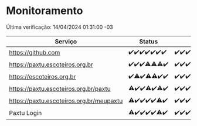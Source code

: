 # Monitoramento

Última verificação: 14/04/2024 01:31:00 -03

|Serviço|Status|Últimas 24h|
|---|---|---|
|https://github.com|<span title="2024-04-07: OK=24">✔️</span><span title="2024-04-08: OK=24">✔️</span><span title="2024-04-09: OK=24">✔️</span><span title="2024-04-10: OK=24">✔️</span><span title="2024-04-11: OK=24">✔️</span><span title="2024-04-12: OK=24">✔️</span><span title="2024-04-13: OK=5">✔️</span>|<span title="13/04/2024 02:08:00 -03 : 200">✔️</span><span title="13/04/2024 03:07:00 -03 : 200">✔️</span><span title="13/04/2024 04:07:00 -03 : 200">✔️</span><span title="13/04/2024 05:06:00 -03 : 200">✔️</span><span title="13/04/2024 06:05:00 -03 : 200">✔️</span><span title="13/04/2024 07:04:00 -03 : 200">✔️</span><span title="13/04/2024 08:04:00 -03 : 200">✔️</span><span title="13/04/2024 09:09:00 -03 : 200">✔️</span><span title="13/04/2024 10:06:00 -03 : 200">✔️</span><span title="13/04/2024 11:02:00 -03 : 200">✔️</span><span title="13/04/2024 12:02:00 -03 : 200">✔️</span><span title="13/04/2024 13:07:00 -03 : 200">✔️</span><span title="13/04/2024 14:02:00 -03 : 200">✔️</span><span title="13/04/2024 15:07:00 -03 : 200">✔️</span><span title="13/04/2024 16:02:00 -03 : 200">✔️</span><span title="13/04/2024 17:05:00 -03 : 200">✔️</span><span title="13/04/2024 18:02:00 -03 : 200">✔️</span><span title="13/04/2024 19:04:00 -03 : 200">✔️</span><span title="13/04/2024 20:07:00 -03 : 200">✔️</span><span title="13/04/2024 21:35:00 -03 : 200">✔️</span><span title="13/04/2024 23:28:00 -03 : 200">✔️</span><span title="14/04/2024 00:47:00 -03 : 200">✔️</span><span title="14/04/2024 01:31:00 -03 : 200">✔️</span>|
|https://paxtu.escoteiros.org.br|<span title="2024-04-07: OK=24">✔️</span><span title="2024-04-08: OK=24">✔️</span><span title="2024-04-09: OK=24">✔️</span><span title="2024-04-10: OK=23, Falhas=1">⚠️</span><span title="2024-04-11: OK=23, Falhas=1">⚠️</span><span title="2024-04-12: OK=23, Falhas=1">⚠️</span><span title="2024-04-13: OK=5">✔️</span>|<span title="13/04/2024 02:08:00 -03 : 200">✔️</span><span title="13/04/2024 03:07:00 -03 : 200">✔️</span><span title="13/04/2024 04:07:00 -03 : 200">✔️</span><span title="13/04/2024 05:06:00 -03 : 200">✔️</span><span title="13/04/2024 06:05:00 -03 : 200">✔️</span><span title="13/04/2024 07:04:00 -03 : 200">✔️</span><span title="13/04/2024 08:04:00 -03 : 200">✔️</span><span title="13/04/2024 09:09:00 -03 : 200">✔️</span><span title="13/04/2024 10:06:00 -03 : 200">✔️</span><span title="13/04/2024 11:02:00 -03 : 200">✔️</span><span title="13/04/2024 12:02:00 -03 : 200">✔️</span><span title="13/04/2024 13:07:00 -03 : 200">✔️</span><span title="13/04/2024 14:02:00 -03 : 200">✔️</span><span title="13/04/2024 15:07:00 -03 : 200">✔️</span><span title="13/04/2024 16:02:00 -03 : 200">✔️</span><span title="13/04/2024 17:05:00 -03 : 200">✔️</span><span title="13/04/2024 18:02:00 -03 : 200">✔️</span><span title="13/04/2024 19:04:00 -03 : 200">✔️</span><span title="13/04/2024 20:07:00 -03 : 200">✔️</span><span title="13/04/2024 21:35:00 -03 : 200">✔️</span><span title="13/04/2024 23:28:00 -03 : 200">✔️</span><span title="14/04/2024 00:47:00 -03 : 200">✔️</span><span title="14/04/2024 01:31:00 -03 : 200">✔️</span>|
|https://escoteiros.org.br|<span title="2024-04-07: OK=24">✔️</span><span title="2024-04-08: OK=23, Falhas=1">⚠️</span><span title="2024-04-09: OK=24">✔️</span><span title="2024-04-10: OK=23, Falhas=1">⚠️</span><span title="2024-04-11: OK=23, Falhas=1">⚠️</span><span title="2024-04-12: OK=24">✔️</span><span title="2024-04-13: OK=5">✔️</span>|<span title="13/04/2024 02:08:00 -03 : 200">✔️</span><span title="13/04/2024 03:07:00 -03 : 200">✔️</span><span title="13/04/2024 04:07:00 -03 : 200">✔️</span><span title="13/04/2024 05:06:00 -03 : 200">✔️</span><span title="13/04/2024 06:05:00 -03 : 200">✔️</span><span title="13/04/2024 07:04:00 -03 : 200">✔️</span><span title="13/04/2024 08:04:00 -03 : 200">✔️</span><span title="13/04/2024 09:09:00 -03 : 200">✔️</span><span title="13/04/2024 10:06:00 -03 : 200">✔️</span><span title="13/04/2024 11:02:00 -03 : 200">✔️</span><span title="13/04/2024 12:02:00 -03 : 200">✔️</span><span title="13/04/2024 13:07:00 -03 : 200">✔️</span><span title="13/04/2024 14:02:00 -03 : 200">✔️</span><span title="13/04/2024 15:07:00 -03 : 200">✔️</span><span title="13/04/2024 16:02:00 -03 : 200">✔️</span><span title="13/04/2024 17:05:00 -03 : 200">✔️</span><span title="13/04/2024 18:02:00 -03 : 200">✔️</span><span title="13/04/2024 19:04:00 -03 : 200">✔️</span><span title="13/04/2024 20:07:00 -03 : 200">✔️</span><span title="13/04/2024 21:35:00 -03 : 200">✔️</span><span title="13/04/2024 23:28:00 -03 : 200">✔️</span><span title="14/04/2024 00:47:00 -03 : 200">✔️</span><span title="14/04/2024 01:31:00 -03 : 200">✔️</span>|
|https://paxtu.escoteiros.org.br/paxtu|<span title="2024-04-07: OK=23, Falhas=1">⚠️</span><span title="2024-04-08: OK=24">✔️</span><span title="2024-04-09: OK=24">✔️</span><span title="2024-04-10: OK=23, Falhas=1">⚠️</span><span title="2024-04-11: OK=24">✔️</span><span title="2024-04-12: OK=23, Falhas=1">⚠️</span><span title="2024-04-13: OK=5">✔️</span>|<span title="13/04/2024 02:08:00 -03 : 200">✔️</span><span title="13/04/2024 03:07:00 -03 : 200">✔️</span><span title="13/04/2024 04:07:00 -03 : 200">✔️</span><span title="13/04/2024 05:06:00 -03 : 200">✔️</span><span title="13/04/2024 06:05:00 -03 : 200">✔️</span><span title="13/04/2024 07:04:00 -03 : 200">✔️</span><span title="13/04/2024 08:04:00 -03 : 200">✔️</span><span title="13/04/2024 09:09:00 -03 : 200">✔️</span><span title="13/04/2024 10:06:00 -03 : 200">✔️</span><span title="13/04/2024 11:02:00 -03 : 200">✔️</span><span title="13/04/2024 12:02:00 -03 : 200">✔️</span><span title="13/04/2024 13:07:00 -03 : 200">✔️</span><span title="13/04/2024 14:02:00 -03 : 200">✔️</span><span title="13/04/2024 15:07:00 -03 : 200">✔️</span><span title="13/04/2024 16:02:00 -03 : 200">✔️</span><span title="13/04/2024 17:05:00 -03 : 200">✔️</span><span title="13/04/2024 18:02:00 -03 : 200">✔️</span><span title="13/04/2024 19:04:00 -03 : 200">✔️</span><span title="13/04/2024 20:07:00 -03 : 200">✔️</span><span title="13/04/2024 21:35:00 -03 : 200">✔️</span><span title="13/04/2024 23:28:00 -03 : 200">✔️</span><span title="14/04/2024 00:48:00 -03 : 200">✔️</span><span title="14/04/2024 01:31:00 -03 : 200">✔️</span>|
|https://paxtu.escoteiros.org.br/meupaxtu|<span title="2024-04-07: OK=23, Falhas=1">⚠️</span><span title="2024-04-08: OK=24">✔️</span><span title="2024-04-09: OK=24">✔️</span><span title="2024-04-10: OK=24">✔️</span><span title="2024-04-11: OK=24">✔️</span><span title="2024-04-12: OK=23, Falhas=1">⚠️</span><span title="2024-04-13: OK=5">✔️</span>|<span title="13/04/2024 02:08:00 -03 : 200">✔️</span><span title="13/04/2024 03:07:00 -03 : 200">✔️</span><span title="13/04/2024 04:07:00 -03 : 200">✔️</span><span title="13/04/2024 05:06:00 -03 : 200">✔️</span><span title="13/04/2024 06:05:00 -03 : 200">✔️</span><span title="13/04/2024 07:04:00 -03 : 200">✔️</span><span title="13/04/2024 08:04:00 -03 : 200">✔️</span><span title="13/04/2024 09:09:00 -03 : 200">✔️</span><span title="13/04/2024 10:06:00 -03 : 200">✔️</span><span title="13/04/2024 11:02:00 -03 : 200">✔️</span><span title="13/04/2024 12:02:00 -03 : 200">✔️</span><span title="13/04/2024 13:07:00 -03 : 200">✔️</span><span title="13/04/2024 14:02:00 -03 : 200">✔️</span><span title="13/04/2024 15:07:00 -03 : 200">✔️</span><span title="13/04/2024 16:02:00 -03 : 200">✔️</span><span title="13/04/2024 17:05:00 -03 : 200">✔️</span><span title="13/04/2024 18:02:00 -03 : 200">✔️</span><span title="13/04/2024 19:04:00 -03 : 200">✔️</span><span title="13/04/2024 20:07:00 -03 : 200">✔️</span><span title="13/04/2024 21:35:00 -03 : 200">✔️</span><span title="13/04/2024 23:28:00 -03 : 200">✔️</span><span title="14/04/2024 00:48:00 -03 : 200">✔️</span><span title="14/04/2024 01:31:00 -03 : 200">✔️</span>|
|Paxtu Login|<span title="2024-04-07: OK=23, Falhas=1">⚠️</span><span title="2024-04-08: OK=24">✔️</span><span title="2024-04-09: OK=24">✔️</span><span title="2024-04-10: OK=24">✔️</span><span title="2024-04-11: OK=24">✔️</span><span title="2024-04-12: OK=23, Falhas=1">⚠️</span><span title="2024-04-13: OK=5">✔️</span>|<span title="13/04/2024 02:08:00 -03 : 200">✔️</span><span title="13/04/2024 03:07:00 -03 : 200">✔️</span><span title="13/04/2024 04:07:00 -03 : 200">✔️</span><span title="13/04/2024 05:06:00 -03 : 200">✔️</span><span title="13/04/2024 06:05:00 -03 : 200">✔️</span><span title="13/04/2024 07:05:00 -03 : 200">✔️</span><span title="13/04/2024 08:04:00 -03 : 200">✔️</span><span title="13/04/2024 09:09:00 -03 : 200">✔️</span><span title="13/04/2024 10:06:00 -03 : 200">✔️</span><span title="13/04/2024 11:02:00 -03 : 200">✔️</span><span title="13/04/2024 12:02:00 -03 : 200">✔️</span><span title="13/04/2024 13:07:00 -03 : 200">✔️</span><span title="13/04/2024 14:02:00 -03 : 200">✔️</span><span title="13/04/2024 15:07:00 -03 : 200">✔️</span><span title="13/04/2024 16:02:00 -03 : 200">✔️</span><span title="13/04/2024 17:05:00 -03 : 200">✔️</span><span title="13/04/2024 18:02:00 -03 : 200">✔️</span><span title="13/04/2024 19:04:00 -03 : 200">✔️</span><span title="13/04/2024 20:07:00 -03 : 200">✔️</span><span title="13/04/2024 21:35:00 -03 : 200">✔️</span><span title="13/04/2024 23:28:00 -03 : 200">✔️</span><span title="14/04/2024 00:48:00 -03 : 200">✔️</span><span title="14/04/2024 01:31:00 -03 : 200">✔️</span>|

